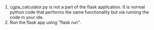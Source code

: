 1. cgpa_calculator.py is not a part of the flask application. It is normal python code that performs the same functionality but via running the code in your ide.
2. Run the flask app using "flask run".